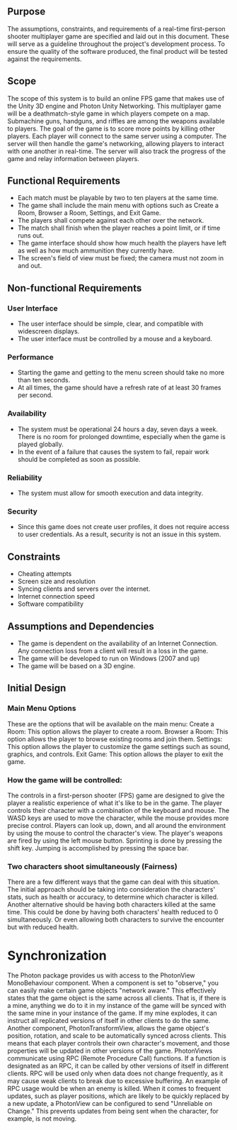 ## Purpose
The assumptions, constraints, and requirements of a real-time first-person shooter multiplayer game are specified and laid out in this document.
These will serve as a guideline throughout the project's development process. To ensure the quality of the software produced, the final product will be tested against the requirements.

## Scope
The scope of this system is to build an online FPS game that makes use of the Unity 3D engine and Photon Unity Networking.
This multiplayer game will be a deathmatch-style game in which players compete on a map. Submachine guns, handguns, and riffles are among the weapons available to players. The goal of the game is to score more points by killing other players. Each player will connect to the same server using a computer. The server will then handle the game's networking, allowing players to interact with one another in real-time. The server will also track the progress of the game and relay information between players.
 
## Functional Requirements
* Each match must be playable by two to ten players at the same time.
* The game shall include the main menu with options such as Create a Room, Browser a Room, Settings, and Exit Game.
* The players shall compete against each other over the network.
* The match shall finish when the player reaches a point limit, or if time runs out.
* The game interface should show how much health the players have left as well as how much ammunition they currently have.
* The screen's field of view must be fixed; the camera must not zoom in and out.

## Non-functional Requirements

### User Interface
* The user interface should be simple, clear, and compatible with widescreen displays.
* The user interface must be controlled by a mouse and a keyboard.

### Performance
* Starting the game and getting to the menu screen should take no more than ten seconds.
* At all times, the game should have a refresh rate of at least 30 frames per second.

### Availability
* The system must be operational 24 hours a day, seven days a week. There is no room for prolonged downtime, especially when the game is played globally.
* In the event of a failure that causes the system to fail, repair work should be completed as soon as possible.

### Reliability
* The system must allow for smooth execution and data integrity.

### Security
* Since this game does not create user profiles, it does not require access to user credentials. As a result, security is not an issue in this system.


## Constraints
* Cheating attempts
* Screen size and resolution
* Syncing clients and servers over the internet.
* Internet connection speed
* Software compatibility

## Assumptions and Dependencies
* The game is dependent on the availability of an Internet Connection. Any connection loss from a client will result in a loss in the game. 
* The game will be developed to run on Windows (2007 and up)
* The game will be based on a 3D engine.


## Initial Design

### Main Menu Options
These are the options that will be available on the main menu:
Create a Room: This option allows the player to create a room.
Browser a Room: This option allows the player to browse existing rooms and join them.
Settings: This option allows the player to customize the game settings such as sound, graphics, and controls.
Exit Game: This option allows the player to exit the game.


### How the game will be controlled:
The controls in a first-person shooter (FPS) game are designed to give the player a realistic experience of what it's like to be in the game. The player controls their character with a combination of the keyboard and mouse.
The WASD keys are used to move the character, while the mouse provides more precise control. Players can look up, down, and all around the environment by using the mouse to control the character's view.
The player's weapons are fired by using the left mouse button.
Sprinting is done by pressing the shift key. Jumping is accomplished by pressing the space bar.


### Two characters shoot simultaneously (Fairness)

There are a few different ways that the game can deal with this situation. The initial approach should be taking into consideration the characters' stats, such as health or accuracy, to determine which character is killed. Another alternative should be having both characters killed at the same time. This could be done by having both characters' health reduced to 0 simultaneously. Or even allowing both characters to survive the encounter but with reduced health.
# Synchronization
The Photon package provides us with access to the PhotonView MonoBehaviour component. When a component is set to "observe," you can easily make certain game objects "network aware."
This effectively states that the game object is the same across all clients. That is, if there is a mine, anything we do to it in my instance of the game will be synced with the same mine in your instance of the game. If my mine explodes, it can instruct all replicated versions of itself in other clients to do the same.
Another component, PhotonTransformView, allows the game object's position, rotation, and scale to be automatically synced across clients. This means that each player controls their own character's movement, and those properties will be updated in other versions of the game.
PhotonViews communicate using RPC (Remote Procedure Call) functions. If a function is designated as an RPC, it can be called by other versions of itself in different clients.
RPC will be used only when data does not change frequently, as it may cause weak clients to break due to excessive buffering.
An example of RPC usage would be when an enemy is killed.
When it comes to frequent updates, such as player positions, which are likely to be quickly replaced by a new update, a PhotonView can be configured to send "Unreliable on Change." This prevents updates from being sent when the character, for example, is not moving.
